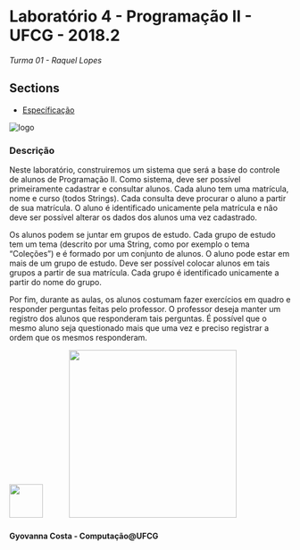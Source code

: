 # <a name="Top"></a>Laboratório 4 - Programação II - UFCG - 2018.2
*Turma 01 - Raquel Lopes*

Sections
-----------------------------------
- <a href="https://docs.google.com/document/d/e/2PACX-1vRCj605I_avRluzUXZo5_LE3nUrC3-C7fsqQ6A0zgWAFAz74GvvWIOA9kp56fln076UNkeEiVYEO-B5/pub">Específicação</a>

![logo](http://www.dsc.ufcg.edu.br/~sacc/img/logo-topo2.png)
### <a name="Descricao"></a>Descrição
Neste laboratório, construiremos um sistema que será a base do controle de alunos de Programação II. Como sistema, deve ser possível primeiramente cadastrar e consultar alunos. Cada aluno tem uma matrícula, nome e curso (todos Strings). Cada consulta deve procurar o aluno a partir de sua matrícula. O aluno é identificado unicamente pela matrícula e não deve ser possível alterar os dados dos alunos uma vez cadastrado.

Os alunos podem se juntar em grupos de estudo. Cada grupo de estudo tem um tema (descrito por uma String, como por exemplo o tema “Coleções”) e é formado por um conjunto de alunos. O aluno pode estar em mais de um grupo de estudo. Deve ser possível colocar alunos em tais grupos a partir de sua matrícula. Cada grupo é identificado unicamente a partir do nome do grupo.

Por fim, durante as aulas, os alunos costumam fazer exercícios em quadro e responder perguntas feitas pelo professor. O professor deseja manter um registro dos alunos que responderam tais perguntas. É possível que o mesmo aluno seja questionado mais que uma vez e preciso registrar a ordem que os mesmos responderam.


[<img src="https://image.flaticon.com/icons/svg/25/25231.svg" width="60">](http://github.com/gyovannacosta)
ㅤ ㅤㅤ[<img src="http://www.dsc.ufcg.edu.br/~sacc/img/logo-topo2.png" width="300">](http://www.computacao.ufcg.edu.br/)


#### Gyovanna Costa - Computação@UFCG
